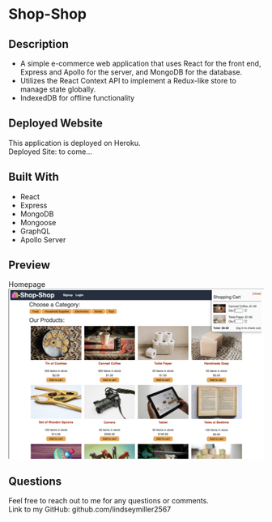 # Shop-Shop

## Description
* A simple e-commerce web application that uses React for the front end, Express and Apollo for the server, and MongoDB for the database. 
* Utilizes the React Context API to implement a Redux-like store to manage state globally. 
* IndexedDB for offline functionality 

## Deployed Website
This application is deployed on Heroku. <br/>
Deployed Site: to come...

## Built With
* React
* Express
* MongoDB
* Mongoose
* GraphQL
* Apollo Server

## Preview
Homepage <br/>
![Screenshot](./image-for-readme/web-screenshot.png) <br/>

## Questions
Feel free to reach out to me for any questions or comments. <br/>
Link to my GitHub: github.com/lindseymiller2567